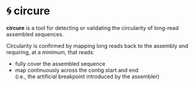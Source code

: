 # 🌀 circure

**circure** is a tool for detecting or validating the circularity of long-read assembled sequences.

Circularity is confirmed by mapping long reads back to the assembly and requiring, at a minimum, that reads:
- fully cover the assembled sequence
- map continuously across the contig start and end  
  (i.e., the artificial breakpoint introduced by the assembler)
